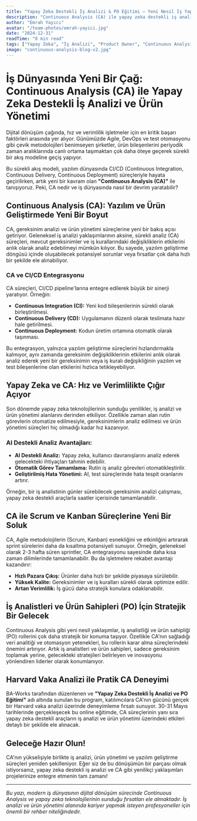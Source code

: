 ```yaml
---
title: "Yapay Zeka Destekli İş Analizi & PO Eğitimi – Yeni Nesil İş Yapış Şekilleri"
description: "Continuous Analysis (CA) ile yapay zeka destekli iş analizi ve ürün yönetimi süreçlerinin iş dünyasında yarattığı devrim ve yeni nesil çalışma şekillerini keşfedin."
author: "Emrah Yayıcı"
avatar: "/team-photos/emrah-yayici.jpg"
date: "2024-12-31"
readTime: "8 min read"
tags: ["Yapay Zeka", "İş Analizi", "Product Owner", "Continuous Analysis", "Agile", "DevOps"]
image: "continuous-analysis-blog-v2.jpg"
---
```


# İş Dünyasında Yeni Bir Çağ: Continuous Analysis (CA) ile Yapay Zeka Destekli İş Analizi ve Ürün Yönetimi

Dijital dönüşüm çağında, hız ve verimlilik işletmeler için en kritik başarı faktörleri arasında yer alıyor. Günümüzde Agile, DevOps ve test otomasyonu gibi çevik metodolojileri benimseyen şirketler, ürün bileşenlerini periyodik zaman aralıklarında canlı ortama taşımaktan çok daha öteye geçerek sürekli bir akış modeline geçiş yapıyor.

Bu sürekli akış modeli, yazılım dünyasında CI/CD (Continuous Integration, Continuous Delivery, Continuous Deployment) süreçleriyle hayata geçirilirken, artık yeni bir kavram olan **"Continuous Analysis (CA)"** ile tanışıyoruz. Peki, CA nedir ve iş dünyasında nasıl bir devrim yaratabilir?

## Continuous Analysis (CA): Yazılım ve Ürün Geliştirmede Yeni Bir Boyut

CA, gereksinim analizi ve ürün yönetimi süreçlerine yeni bir bakış açısı getiriyor. Geleneksel iş analizi yaklaşımlarının aksine, sürekli analiz (CA) süreçleri, mevcut gereksinimler ve iş kurallarındaki değişikliklerin etkilerini anlık olarak analiz edebilmeyi mümkün kılıyor. Bu sayede, yazılım geliştirme döngüsü içinde oluşabilecek potansiyel sorunlar veya fırsatlar çok daha hızlı bir şekilde ele alınabiliyor.

### CA ve CI/CD Entegrasyonu

CA süreçleri, CI/CD pipeline'larına entegre edilerek büyük bir sinerji yaratıyor. Örneğin:

- **Continuous Integration (CI):** Yeni kod bileşenlerinin sürekli olarak birleştirilmesi.
- **Continuous Delivery (CD):** Uygulamanın düzenli olarak teslimata hazır hale getirilmesi.
- **Continuous Deployment:** Kodun üretim ortamına otomatik olarak taşınması.

Bu entegrasyon, yalnızca yazılım geliştirme süreçlerini hızlandırmakla kalmıyor, aynı zamanda gereksinim değişikliklerinin etkilerini anlık olarak analiz ederek yeni bir gereksinimin veya iş kuralı değişikliğinin yazılım ve test bileşenlerine olan etkilerini hızlıca tetikleyebiliyor.

## Yapay Zeka ve CA: Hız ve Verimlilikte Çığır Açıyor

Son dönemde yapay zeka teknolojilerinin sunduğu yenilikler, iş analizi ve ürün yönetimi alanlarını derinden etkiliyor. Özellikle zaman alan rutin görevlerin otomatize edilmesiyle, gereksinimlerin analiz edilmesi ve ürün yönetimi süreçleri hiç olmadığı kadar hız kazanıyor.

### AI Destekli Analiz Avantajları:

- **AI Destekli Analiz:** Yapay zeka, kullanıcı davranışlarını analiz ederek gelecekteki ihtiyaçları tahmin edebilir.
- **Otomatik Görev Tamamlama:** Rutin iş analiz görevleri otomatikleştirilir.
- **Geliştirilmiş Hata Yönetimi:** AI, test süreçlerinde hata tespit oranlarını artırır.

Örneğin, bir iş analistinin günler sürebilecek gereksinim analizi çalışması, yapay zeka destekli araçlarla saatler içerisinde tamamlanabilir.

## CA ile Scrum ve Kanban Süreçlerine Yeni Bir Soluk

CA, Agile metodolojilerin (Scrum, Kanban) esnekliğini ve etkinliğini artırarak sprint sürelerini daha da kısaltma potansiyeli sunuyor. Örneğin, geleneksel olarak 2-3 hafta süren sprintler, CA entegrasyonu sayesinde daha kısa zaman dilimlerinde tamamlanabilir. Bu da işletmelere rekabet avantajı kazandırır:

- **Hızlı Pazara Çıkış:** Ürünler daha hızlı bir şekilde piyasaya sürülebilir.
- **Yüksek Kalite:** Gereksinimler ve iş kuralları sürekli olarak optimize edilir.
- **Artan Verimlilik:** İş gücü daha stratejik konulara odaklanabilir.

## İş Analistleri ve Ürün Sahipleri (PO) İçin Stratejik Bir Gelecek

Continuous Analysis gibi yeni nesil yaklaşımlar, iş analistliği ve ürün sahipliği (PO) rollerini çok daha stratejik bir konuma taşıyor. Özellikle CA'nın sağladığı veri analitiği ve otomasyon yetenekleri, bu rollerin karar alma süreçlerindeki önemini artırıyor. Artık iş analistleri ve ürün sahipleri, sadece gereksinim toplamak yerine, gelecekteki stratejileri belirleyen ve inovasyonu yönlendiren liderler olarak konumlanıyor.

## Harvard Vaka Analizi ile Pratik CA Deneyimi

BA-Works tarafından düzenlenen ve **"Yapay Zeka Destekli İş Analizi ve PO Eğitimi"** adı altında sunulan bu program, katılımcılara CA'nın gücünü gerçek bir Harvard vaka analizi üzerinde deneyimleme fırsatı sunuyor. 30-31 Mayıs tarihlerinde gerçekleşecek bu online eğitimde, CA süreçlerinin yanı sıra yapay zeka destekli araçların iş analizi ve ürün yönetimi üzerindeki etkileri detaylı bir şekilde ele alınacak.

## Geleceğe Hazır Olun!

CA'nın yükselişiyle birlikte iş analizi, ürün yönetimi ve yazılım geliştirme süreçleri yeniden şekilleniyor. Eğer siz de bu dönüşümün bir parçası olmak istiyorsanız, yapay zeka destekli iş analizi ve CA gibi yenilikçi yaklaşımları projelerinize entegre etmenin tam zamanı!

---

*Bu yazı, modern iş dünyasının dijital dönüşüm sürecinde Continuous Analysis ve yapay zeka teknolojilerinin sunduğu fırsatları ele almaktadır. İş analizi ve ürün yönetimi alanında kariyer yapmak isteyen profesyoneller için önemli bir rehber niteliğindedir.*